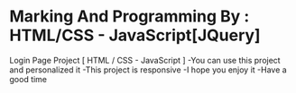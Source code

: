 # Marking And Programming By : HTML/CSS - JavaScript[JQuery]
Login Page Project [ HTML / CSS - JavaScript ]
-You can use this project and personalized it
-This project is responsive
-I hope you enjoy it
-Have a good time
